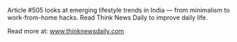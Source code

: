 Article #505 looks at emerging lifestyle trends in India — from minimalism to work-from-home hacks. Read Think News Daily to improve daily life.

Read more at: www.thinknewsdaily.com